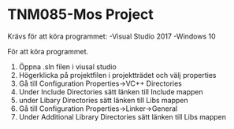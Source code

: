 # TNM085-Mos Project
Krävs för att köra programmet:
-Visual Studio 2017
-Windows 10

För att köra programmet.
1. Öppna .sln filen i viusal studio
2. Högerklicka på projektfilen i projektträdet och välj properties
3. Gå till Configuration Properties->VC++ Directories 
4. Under Include Directories sätt länken till Include mappen
5. under Libary Directories sätt länken till Libs mappen
6. Gå till Configuration Properties->Linker->General
7. Under Additional Library Directories sätt länken till Libs mappen